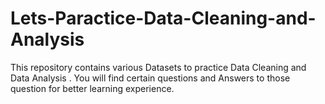 # Lets-Paractice-Data-Cleaning-and-Analysis
This repository contains various Datasets to practice Data Cleaning and Data Analysis . You will find certain questions and Answers to those question for better learning experience.  
